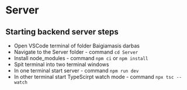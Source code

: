 # Server

## Starting backend server steps

- Open VSCode terminal of folder Baigiamasis darbas
- Navigate to the Server folder - command `cd Server`
- Install node_modules - command `npm ci` or `npm install`
- Spit terminal into two terminal windows
- In one terminal start server - command `npm run dev`
- In other terminal start TypeScirpt watch mode - command `npx tsc --watch`
